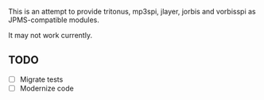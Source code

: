 This is an attempt to provide tritonus, mp3spi, jlayer, jorbis and vorbisspi as JPMS-compatible modules.

It may not work currently.

## TODO

- [ ] Migrate tests
- [ ] Modernize code
